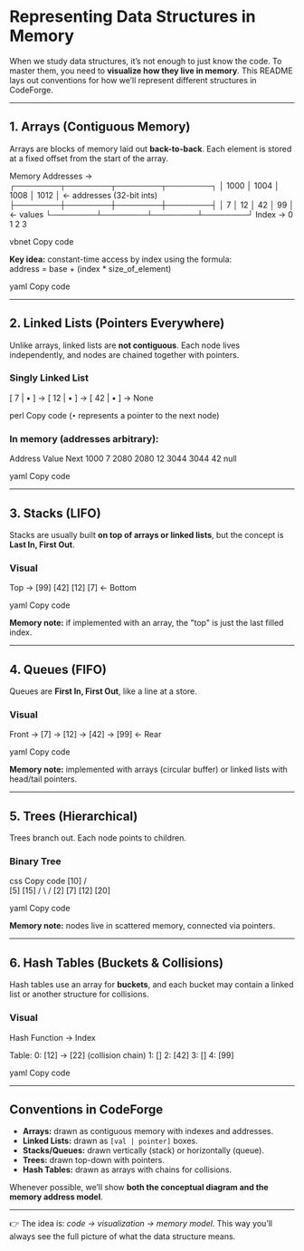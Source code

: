# Representing Data Structures in Memory  

When we study data structures, it’s not enough to just know the code. To master them, you need to **visualize how they live in memory**. This README lays out conventions for how we’ll represent different structures in CodeForge.  

---

## 1. Arrays (Contiguous Memory)  

Arrays are blocks of memory laid out **back-to-back**. Each element is stored at a fixed offset from the start of the array.  

Memory Addresses →
┌────────┬────────┬────────┬────────┐
│ 1000 │ 1004 │ 1008 │ 1012 │ ← addresses (32-bit ints)
├────────┼────────┼────────┼────────┤
│ 7 │ 12 │ 42 │ 99 │ ← values
└────────┴────────┴────────┴────────┘
Index → 0 1 2 3

vbnet
Copy code

**Key idea:** constant-time access by index using the formula:  
address = base + (index * size_of_element)

yaml
Copy code

---

## 2. Linked Lists (Pointers Everywhere)  

Unlike arrays, linked lists are **not contiguous**. Each node lives independently, and nodes are chained together with pointers.  

### Singly Linked List
[ 7 | • ] → [ 12 | • ] → [ 42 | • ] → None

perl
Copy code
(`•` represents a pointer to the next node)

### In memory (addresses arbitrary):  
Address Value Next
1000 7 2080
2080 12 3044
3044 42 null

yaml
Copy code

---

## 3. Stacks (LIFO)  

Stacks are usually built **on top of arrays or linked lists**, but the concept is **Last In, First Out**.  

### Visual
Top → [99]
[42]
[12]
[7] ← Bottom

yaml
Copy code

**Memory note:** if implemented with an array, the "top" is just the last filled index.  

---

## 4. Queues (FIFO)  

Queues are **First In, First Out**, like a line at a store.  

### Visual
Front → [7] → [12] → [42] → [99] ← Rear

yaml
Copy code

**Memory note:** implemented with arrays (circular buffer) or linked lists with head/tail pointers.  

---

## 5. Trees (Hierarchical)  

Trees branch out. Each node points to children.  

### Binary Tree
css
Copy code
    [10]
   /    \
[5]      [15]
/ \ /
[2] [7] [12] [20]

yaml
Copy code

**Memory note:** nodes live in scattered memory, connected via pointers.  

---

## 6. Hash Tables (Buckets & Collisions)  

Hash tables use an array for **buckets**, and each bucket may contain a linked list or another structure for collisions.  

### Visual  
Hash Function → Index

Table:
0: [12] → [22] (collision chain)
1: []
2: [42]
3: []
4: [99]

yaml
Copy code

---

## Conventions in CodeForge  

- **Arrays:** drawn as contiguous memory with indexes and addresses.  
- **Linked Lists:** drawn as `[val | pointer]` boxes.  
- **Stacks/Queues:** drawn vertically (stack) or horizontally (queue).  
- **Trees:** drawn top-down with pointers.  
- **Hash Tables:** drawn as arrays with chains for collisions.  

Whenever possible, we’ll show **both the conceptual diagram and the memory address model**.  

---

👉 The idea is: *code → visualization → memory model*. This way you’ll always see the full picture of what the data structure means.  
